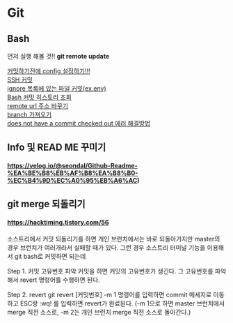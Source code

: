 # Git

## Bash
먼저 실행 해볼 것!!
**git remote update**

[커밋하기전에 config 설정하기!!!](https://coding-groot.tistory.com/97)  
[SSH 커밋](https://coding-factory.tistory.com/244)   
[ignore 목록에 있는 파일 커밋(ex.env)](https://zoosso.tistory.com/835)   
[Bash 커밋 히스토리 조회](https://git-scm.com/book/ko/v2/Git%EC%9D%98-%EA%B8%B0%EC%B4%88-%EC%BB%A4%EB%B0%8B-%ED%9E%88%EC%8A%A4%ED%86%A0%EB%A6%AC-%EC%A1%B0%ED%9A%8C%ED%95%98%EA%B8%B0)   
[remote url 주소 바꾸기](https://onedaythreecoding.tistory.com/entry/Git-%EB%A6%AC%EB%AA%A8%ED%8A%B8-%EC%A0%80%EC%9E%A5%EC%86%8C-remote-url-%EC%A3%BC%EC%86%8C-%ED%99%95%EC%9D%B8-%EB%B3%80%EA%B2%BD-%EB%AA%85%EB%A0%B9%EC%96%B4)   
[branch 가져오기](https://cjh5414.github.io/get-git-remote-branch/)   
[does not have a commit checked out 에러 해결방법](https://mmol.tistory.com/entry/%EA%B9%83%ED%97%88%EB%B8%8C-does-not-have-a-commit-checked-out-%EC%97%90%EB%9F%AC-%ED%95%B4%EA%B2%B0%EB%B0%A9%EB%B2%95)

## Info 및 READ ME 꾸미기
#### https://velog.io/@seondal/Github-Readme-%EA%BE%B8%EB%AF%B8%EA%B8%B0-%EC%B4%9D%EC%A0%95%EB%A6%AC)

## git merge 되돌리기
#### https://hacktiming.tistory.com/56
소스트리에서 커밋 되돌리기를 하면 개인 브런치에서는 바로 되돌아가지만 master의 경우 브런치가 여러개라서 실패할 때가 있다.
그런 경우 소스트리 터미널 기능을 이용해서 git bash로 커밋하면 되는데

Step 1. 커밋 고유번호 파악
커밋을 하면 커밋의 고유번호가 생긴다.
그 고유번호를 파악해서 revert 명령어를 수행하면 된다.

Step 2. revert
git revert [커밋번호] -m 1   명령어를 입력하면 commit 메세지로 이동하고 ESC랑 :wq! 를 입력하면 revert가 완료된다.
(-m 1으로 하면 master 브런치에서 merge 직전 소스로, -m 2는 개인 브런치 merge 직전 소스로 돌아간다.)